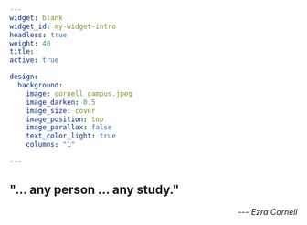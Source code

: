 ```yaml
---
widget: blank
widget_id: my-widget-intro
headless: true
weight: 40
title: 
active: true

design:
  background:
    image: cornell campus.jpeg
    image_darken: 0.5
    image_size: cover
    image_position: top
    image_parallax: false
    text_color_light: true
    columns: "1"
  
---
```

## "... any person ... any study."            
<p style="text-align: right;">--- <i>Ezra Cornell</i></p> 
